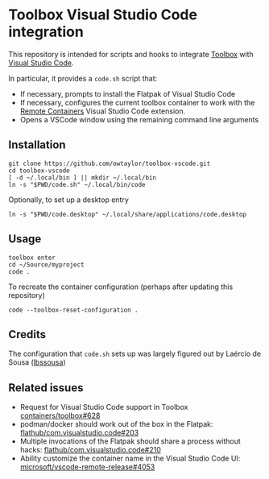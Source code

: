 Toolbox Visual Studio Code integration
======================================

This repository is intended for scripts and hooks to integrate [Toolbox](https://github.com/containers/toolbox) with [Visual Studio Code](https://code.visualstudio.com).

In particular, it provides a `code.sh` script that:
 * If necessary, prompts to install the Flatpak of Visual Studio Code
 * If necessary, configures the current toolbox container to work with the [Remote Containers](https://marketplace.visualstudio.com/items?itemName=ms-vscode-remote.remote-containers) Visual Studio Code extension.
 * Opens a VSCode window using the remaining command line arguments

Installation
------------

```
git clone https://github.com/owtaylor/toolbox-vscode.git
cd toolbox-vscode
[ -d ~/.local/bin ] || mkdir ~/.local/bin
ln -s "$PWD/code.sh" ~/.local/bin/code
```

Optionally, to set up a desktop entry

```
ln -s "$PWD/code.desktop" ~/.local/share/applications/code.desktop
```

Usage
-----

```
toolbox enter
cd ~/Source/myproject
code .
```

To recreate the container configuration (perhaps after updating this repository)

```
code --toolbox-reset-configuration .
```

Credits
-------
The configuration that `code.sh` sets up was largely figured out by Laércio de Sousa ([lbssousa](https://github.com/lbssousa))

Related issues
-----
* Request for Visual Studio Code support in Toolbox [containers/toolbox#628](https://github.com/containers/toolbox/issues/628)
* podman/docker should work out of the box in the Flatpak: [flathub/com.visualstudio.code#203](https://github.com/flathub/com.visualstudio.code/issues/203)
* Multiple invocations of the Flatpak should share a process without hacks: [flathub/com.visualstudio.code#210](https://github.com/flathub/com.visualstudio.code/issues/210)
* Ability customize the container name in the Visual Studio Code UI: [microsoft/vscode-remote-release#4053](https://github.com/microsoft/vscode-remote-release/issues/4053)
